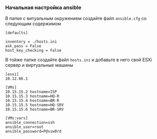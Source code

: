 ### Начальная настройка ansible

В папке с витуальным окружением создайте файл `ansible.cfg` со следующим содержимом

```
[defaults]

inventory = ./hosts.ini
ask_pass = False
host_key_checking = False
```

В тойже папке создайте файл `hosts.ini` и добавьте в него свой ESXi сервер и виртуальные машины

```
[esxi]
10.12.66.1

[VMs]
10.15.15.2 hostname=ISP
10.15.15.3 hostname=HQ-R
10.15.15.4 hostname=BR-R
10.15.15.5 hostname=HQ-SRV
10.15.15.6 hostname=BR-SRV

[VMs:vars]
ansible_connection=ssh 
ansible_user=root
ansible_password=P@ssw0rd
```